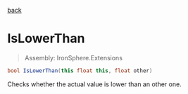 ﻿

[back](/IronSphere.Extensions/types/FloatExtension)

# IsLowerThan

> Assembly: IronSphere.Extensions

```csharp
bool IsLowerThan(this float this, float other)
```

Checks whether the actual value is lower than an other one.

 